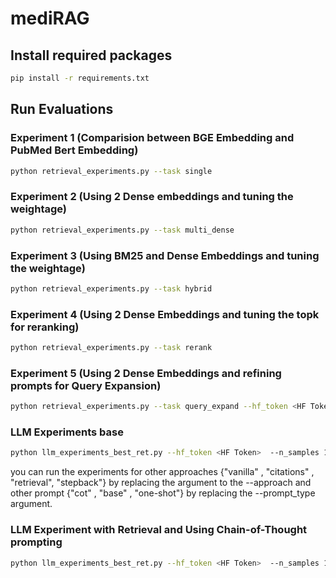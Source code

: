 # mediRAG


## Install required packages
```bash
pip install -r requirements.txt
```

## Run Evaluations

### Experiment 1 (Comparision between BGE Embedding and PubMed Bert Embedding)
```bash
python retrieval_experiments.py --task single
```

### Experiment 2 (Using 2 Dense embeddings and tuning the weightage)
```bash
python retrieval_experiments.py --task multi_dense
```

### Experiment 3 (Using BM25 and Dense Embeddings and tuning the weightage)
```bash
python retrieval_experiments.py --task hybrid
```

### Experiment 4 (Using 2 Dense Embeddings and tuning the topk for reranking)
```bash
python retrieval_experiments.py --task rerank 
```

### Experiment 5 (Using 2 Dense Embeddings and refining prompts for Query Expansion)
```bash
python retrieval_experiments.py --task query_expand --hf_token <HF Token>
```

### LLM Experiments base
```bash
python llm_experiments_best_ret.py --hf_token <HF Token>  --n_samples 100 --approach vanilla --prompt_type base --save_dir eval
```
you can run the experiments for other approaches {"vanilla" , "citations" , "retrieval", "stepback"} by replacing the argument to the --approach and other prompt {"cot" , "base" , "one-shot"} by replacing the --prompt_type argument.

### LLM Experiment with Retrieval and Using Chain-of-Thought prompting
```bash
python llm_experiments_best_ret.py --hf_token <HF Token>  --n_samples 100 --approach retrieval --prompt_type cot --save_dir eval
```